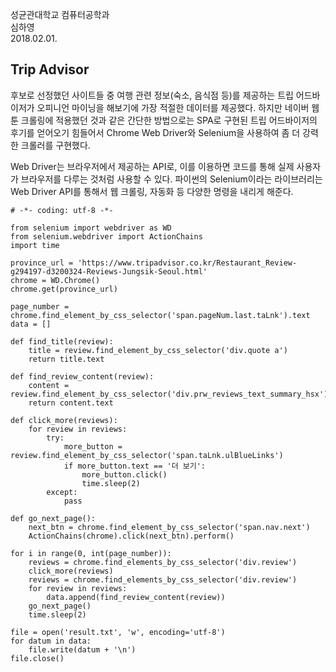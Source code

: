성균관대학교 컴퓨터공학과 </br>
심하영 </br>
2018.02.01.


## Trip Advisor

후보로 선정했던 사이트들 중 여행 관련 정보(숙소, 음식점 등)를 제공하는 트립 어드바이저가 오피니언 마이닝을 해보기에 가장 적절한 데이터를 제공했다. 
하지만 네이버 웹툰 크롤링에 적용했던 것과 같은 간단한 방법으로는 SPA로 구현된 트립 어드바이저의 후기를 얻어오기 힘들어서 
Chrome Web Driver와 Selenium을 사용하여 좀 더 강력한 크롤러를 구현했다. </br>

Web Driver는 브라우저에서 제공하는 API로, 이를 이용하면 코드를 통해 실제 사용자가 브라우저를 다루는 것처럼 사용할 수 있다. 
파이썬의 Selenium이라는 라이브러리는 Web Driver API를 통해서 웹 크롤링, 자동화 등 다양한 명령을 내리게 해준다. </br>

~~~
# -*- coding: utf-8 -*-

from selenium import webdriver as WD
from selenium.webdriver import ActionChains
import time

province_url = 'https://www.tripadvisor.co.kr/Restaurant_Review-g294197-d3200324-Reviews-Jungsik-Seoul.html'
chrome = WD.Chrome()
chrome.get(province_url)

page_number = chrome.find_element_by_css_selector('span.pageNum.last.taLnk').text
data = []

def find_title(review):
    title = review.find_element_by_css_selector('div.quote a')
    return title.text

def find_review_content(review):
    content = review.find_element_by_css_selector('div.prw_reviews_text_summary_hsx')
    return content.text

def click_more(reviews):
    for review in reviews:
        try:
            more_button = review.find_element_by_css_selector('span.taLnk.ulBlueLinks')
            if more_button.text == '더 보기':
                more_button.click()
                time.sleep(2)
        except:
            pass

def go_next_page():
    next_btn = chrome.find_element_by_css_selector('span.nav.next')
    ActionChains(chrome).click(next_btn).perform()

for i in range(0, int(page_number)):
    reviews = chrome.find_elements_by_css_selector('div.review')
    click_more(reviews)
    reviews = chrome.find_elements_by_css_selector('div.review')
    for review in reviews:
        data.append(find_review_content(review))
    go_next_page()
    time.sleep(2)

file = open('result.txt', 'w', encoding='utf-8')
for datum in data:
    file.write(datum + '\n')
file.close()
~~~
